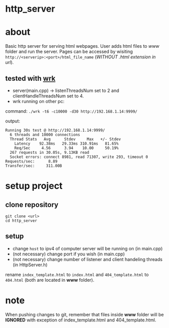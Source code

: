 # http_server

# about
Basic http server for serving html webpages. User adds html files to *www* folder and run the server. Pages can be accessed by wisiting `http://<serverip>:<port>/html_file_name` (*WITHOUT .html extension in url*).

## tested with [wrk](https://github.com/wg/wrk)
- server(main.cpp) -> listenThreadsNum set to 2 and clientHandleThreadsNum set to 4.
- wrk running on other pc:

command: `./wrk -t6 -c10000 -d30 http://192.168.1.14:9999/` 

output:
```shell
Running 30s test @ http://192.168.1.14:9999/
  6 threads and 10000 connections
  Thread Stats   Avg      Stdev     Max   +/- Stdev
    Latency    92.38ms   29.33ms 310.91ms   81.65%
    Req/Sec     4.56      3.94    10.00     50.19%
  267 requests in 30.05s, 9.13KB read
  Socket errors: connect 8981, read 71307, write 293, timeout 0
Requests/sec:      8.89
Transfer/sec:     311.00B
```

# setup project
## clone repository
```
git clone <url>
cd http_server
```

## setup
- change `host` to ipv4 of computer server will be running on (in main.cpp)
- (not necessary) change port if you wish (in main.cpp)
- (not necessary) change number of listener and client handeling threads (in HttpServer.h)

rename `index_template.html` to `index.html` and `404_template.html` to `404.html` (both are located in **www** folder).

# note
When pushing changes to git, remember that files inside **www** folder will be **IGNORED** with exception of index_template.html and 404_template.html.
